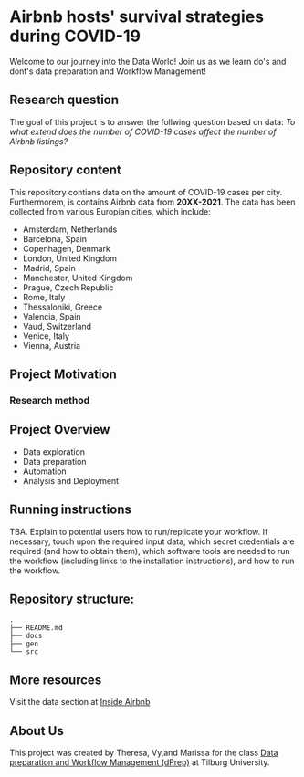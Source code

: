 # Airbnb hosts' survival strategies during COVID-19
Welcome to our journey into the Data World! Join us as we learn do's and dont's data preparation and Workflow Management!

## Research question 

The goal of this project is to answer the follwing question based on data: *To what extend does the number of COVID-19 cases affect the number of Airbnb listings?*

## Repository content

This repository contians data on the amount of COVID-19 cases per city. Furthermorem, is contains Airbnb data from **20XX-2021**. The data has been collected from various Europian cities, which include:

* Amsterdam,	Netherlands
* Barcelona,	Spain
* Copenhagen,	Denmark
* London,	United Kingdom
* Madrid,	Spain
* Manchester,	United Kingdom
* Prague,	Czech Republic
* Rome,	Italy
* Thessaloniki,	Greece
* Valencia,	Spain
* Vaud,	Switzerland
* Venice,	Italy
* Vienna,	Austria 

## Project Motivation

### Research method

## Project Overview

* Data exploration
* Data preparation
* Automation
* Analysis and Deployment

## Running instructions

TBA. Explain to potential users how to run/replicate your workflow. If necessary, touch upon the required input data, which secret credentials are required (and how to obtain them), which software tools are needed to run the workflow (including links to the installation instructions), and how to run the workflow.

## Repository structure:
```
.
├── README.md
├── docs
├── gen
└── src
```

## More resources


Visit the data section at [Inside Airbnb](http://insideairbnb.com/get-the-data.html)

## About Us

This project was created by Theresa, Vy,and Marissa for the class [Data preparation and Workflow Management (dPrep)](https://dprep.hannesdatta.com/) at Tilburg University.

